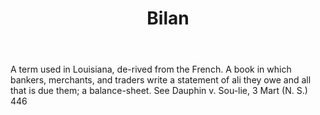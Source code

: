 ---
title: Bilan
letter: B
permalink: "/definitions/bld-bilan.html"
body: A term used in Louisiana, de-rived from the French. A book in which bankers,
  merchants, and traders write a statement of ali they owe and all that is due them;
  a balance-sheet. See Dauphin v. Sou-lie, 3 Mart (N. S.) 446
published_at: '2018-07-07'
source: Black's Law Dictionary 2nd Ed (1910)
layout: post
---